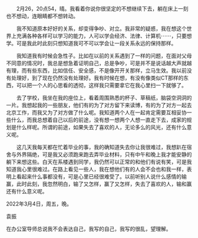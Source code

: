 
&emsp;&emsp;2月26，20点54，晴。我看着你说你很坚定的不想继续下去，躺在床上一刻也不想动，连眼睛都不想转动。

&emsp;&emsp;我不知道原本好好的关系，却变得争吵、对立。我非常的疑惑，我在想这个世界上充满各种各样可以学习的能力，人可以学会经济、法律、计算机⋯⋯，只要想学。可是我此时此刻只想知道我可不可以学会让一段关系永远的保持那样。

&emsp;&emsp;我知道我有时候会急性子。比如在以前的关系遇到了一样的问题，在面对父母不同意的情况时，我总是想急着证明自己，总是争吵，可是并不是说话越大声就越有理，而有些东西，比如信任、安全感，不是像开开关那样，立马生效。我以前没有处理好，到了现在仍然没有处理好。我有时候在想，有没有像类似CT那样的东西，可以把一个人的心思看的透彻，这样我只需要拿它在我心里扫一下就够了。

&emsp;&emsp;去了学校，我坐在我的座位上，看着周围熟悉的杯子、草稿纸，脑袋空洞洞的一片。我想起我的一些朋友，他们有的为了对方留下来读博，有的为了对方一起去北京工作，而我又为了对方做了什么呢。我知道两个人在一起肯定需要互相妥协一些什么，而我总想着自己以后的前途，没有想一想两个人想一直走下去，成家的规划是什么样呢。所谓的前途，如果失去了喜欢的人，无论多么的风光，还有什么意义呢。

&emsp;&emsp;这几天我每天都在忙着毕业的事，我的确知道失去你让我很难过，我想趴在宿舍与外界隔绝，可是我又必须跑来跑去弄毕业材料，只有中午和晚上我才能安静的躺下来想这些。白天在系楼遇到同学，我仍然可以正常的和他们有说有笑，可是我知道我心里很难过。在路上看见一些人，我在想他们有的人会不会也和我一样，表明上看起来什么事都没有，可是心里已经很难受了。以前听别人说什么感情的输赢，此时此刻，我忽然明白，输了又怎样，赢了又怎样，失去了喜欢的人，输和赢还有什么意义呢。

2022年3月4日，周五，晚。

袁振

在办公室导师总说我不会表达自己，我写的自己，我写的很乱，望理解。
